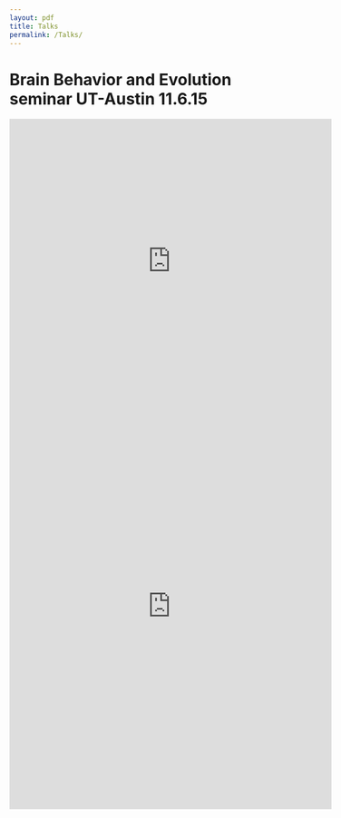```yaml
---
layout: pdf
title: Talks
permalink: /Talks/
---
```



<h1 class="page-heading">Brain Behavior and Evolution seminar UT-Austin 11.6.15</h1> 

<div class="box"> <iframe src="http://wl.figshare.com/articles/1598199/embed?show_title=0" width="568" height="502" frameborder="0"></iframe> </div>


<div class="box"> <iframe src="https://widgets.figshare.com/articles/3438551/embed?show_title=0" width="568" height="716" frameborder="0"></iframe> </div>
